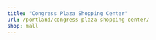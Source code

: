 ```yaml
---
title: "Congress Plaza Shopping Center"
url: /portland/congress-plaza-shopping-center/
shop: mall
---
```

